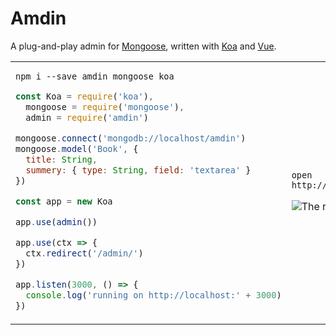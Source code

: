 # Amdin

A plug-and-play admin for [Mongoose](http://mongoosejs.com), written with [Koa](http://koajs.com) and [Vue](https://vuejs.org).

<table><tr><td>

```
npm i --save amdin mongoose koa
```

```js
const Koa = require('koa'),
  mongoose = require('mongoose'),
  admin = require('amdin')

mongoose.connect('mongodb://localhost/amdin')
mongoose.model('Book', {
  title: String,
  summery: { type: String, field: 'textarea' }
})

const app = new Koa

app.use(admin())

app.use(ctx => {
  ctx.redirect('/admin/')
})

app.listen(3000, () => {
  console.log('running on http://localhost:' + 3000)
})
```
</td><td>

```
open http://localhost:3000/admin
```

![The result.](https://i.imgur.com/Wah72V8.png)
</td></tr></table>
